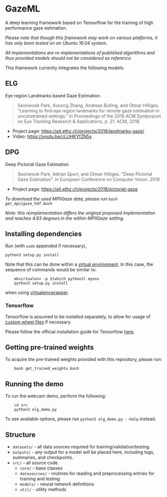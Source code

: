 # GazeML
A deep learning framework based on Tensorflow for the training of high performance gaze estimation.

*Please note that though this framework may work on various platforms, it has only been tested on an Ubuntu 16.04 system.*

*All implementations are re-implementations of published algorithms and thus provided models should not be considered as reference.*

This framework currently integrates the following models:

## ELG

Eye region Landmarks based Gaze Estimation.

> Seonwook Park, Xucong Zhang, Andreas Bulling, and Otmar Hilliges. "Learning to find eye region landmarks for remote gaze estimation in unconstrained settings." In Proceedings of the 2018 ACM Symposium on Eye Tracking Research & Applications, p. 21. ACM, 2018.

- Project page: https://ait.ethz.ch/projects/2018/landmarks-gaze/
- Video: https://youtu.be/cLUHKYfZN5s

## DPG

Deep Pictorial Gaze Estimation

> Seonwook Park, Adrian Spurr, and Otmar Hilliges. "Deep Pictorial Gaze Estimation". In European Conference on Computer Vision. 2018

- Project page: https://ait.ethz.ch/projects/2018/pictorial-gaze

*To download the used MPIIGaze data, please run `bash get_mpiigaze_hdf.bash`*

*Note: this reimplementation differs the original proposed implementation and reaches 4.63 degrees in the within-MPIIGaze setting.*

## Installing dependencies

Run (with `sudo` appended if necessary),
```
python3 setup.py install
```

Note that this can be done within a [virtual environment](https://docs.python.org/3/tutorial/venv.html). In this case, the sequence of commands would be similar to:
```
    mkvirtualenv -p $(which python3) myenv
    python3 setup.py install
```

when using [virtualenvwrapper](https://virtualenvwrapper.readthedocs.io/en/latest/).

### Tensorflow
Tensorflow is assumed to be installed separately, to allow for usage of [custom wheel files](https://github.com/mind/wheels) if necessary.

Please follow the official installation guide for Tensorflow [here](https://www.tensorflow.org/install/).

## Getting pre-trained weights
To acquire the pre-trained weights provided with this repository, please run:
```
    bash get_trained_weights.bash
```

## Running the demo
To run the webcam demo, perform the following:
```
    cd src
    python3 elg_demo.py
```

To see available options, please run `python3 elg_demo.py --help` instead.

## Structure

* `datasets/` - all data sources required for training/validation/testing.
* `outputs/` - any output for a model will be placed here, including logs, summaries, and checkpoints.
* `src/` - all source code.
    * `core/` - base classes
    * `datasources/` - routines for reading and preprocessing entries for training and testing
    * `models/` - neural network definitions
    * `util/` - utility methods
